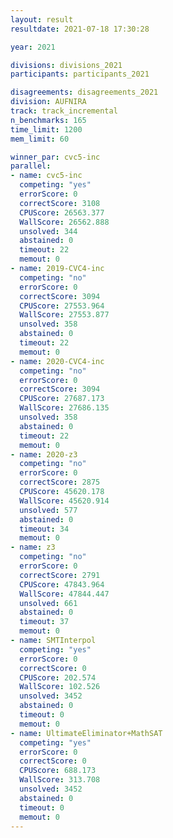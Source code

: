 ```yaml
---
layout: result
resultdate: 2021-07-18 17:30:28

year: 2021

divisions: divisions_2021
participants: participants_2021

disagreements: disagreements_2021
division: AUFNIRA
track: track_incremental
n_benchmarks: 165
time_limit: 1200
mem_limit: 60

winner_par: cvc5-inc
parallel:
- name: cvc5-inc
  competing: "yes"
  errorScore: 0
  correctScore: 3108
  CPUScore: 26563.377
  WallScore: 26562.888
  unsolved: 344
  abstained: 0
  timeout: 22
  memout: 0
- name: 2019-CVC4-inc
  competing: "no"
  errorScore: 0
  correctScore: 3094
  CPUScore: 27553.964
  WallScore: 27553.877
  unsolved: 358
  abstained: 0
  timeout: 22
  memout: 0
- name: 2020-CVC4-inc
  competing: "no"
  errorScore: 0
  correctScore: 3094
  CPUScore: 27687.173
  WallScore: 27686.135
  unsolved: 358
  abstained: 0
  timeout: 22
  memout: 0
- name: 2020-z3
  competing: "no"
  errorScore: 0
  correctScore: 2875
  CPUScore: 45620.178
  WallScore: 45620.914
  unsolved: 577
  abstained: 0
  timeout: 34
  memout: 0
- name: z3
  competing: "no"
  errorScore: 0
  correctScore: 2791
  CPUScore: 47843.964
  WallScore: 47844.447
  unsolved: 661
  abstained: 0
  timeout: 37
  memout: 0
- name: SMTInterpol
  competing: "yes"
  errorScore: 0
  correctScore: 0
  CPUScore: 202.574
  WallScore: 102.526
  unsolved: 3452
  abstained: 0
  timeout: 0
  memout: 0
- name: UltimateEliminator+MathSAT
  competing: "yes"
  errorScore: 0
  correctScore: 0
  CPUScore: 688.173
  WallScore: 313.708
  unsolved: 3452
  abstained: 0
  timeout: 0
  memout: 0
---
```

